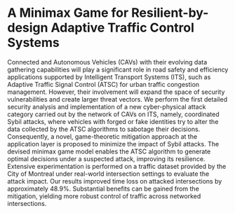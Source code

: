 # A Minimax Game for Resilient-by-design Adaptive Traffic Control Systems

Connected and Autonomous Vehicles (CAVs) with their evolving data gathering capabilities will play a significant role in road
safety and efficiency applications supported by Intelligent Transport Systems (ITS), such as Adaptive Traffic Signal Control (ATSC) for
urban traffic congestion management. However, their involvement will expand the space of security vulnerabilities and create larger threat
vectors. We perform the first detailed security analysis and implementation of a new cyber-physical attack category carried out by the
network of CAVs on ITS, namely, coordinated Sybil attacks, where vehicles with forged or fake identities try to alter the data collected by
the ATSC algorithms to sabotage their decisions. Consequently, a novel, game-theoretic mitigation approach at the application layer is
proposed to minimize the impact of Sybil attacks. The devised minimax game model enables the ATSC algorithm to generate optimal
decisions under a suspected attack, improving its resilience. Extensive experimentation is performed on a traffic dataset provided by the
City of Montreal under real-world intersection settings to evaluate the attack impact. Our results improved time loss on attacked
intersections by approximately 48.9%. Substantial benefits can be gained from the mitigation, yielding more robust control of traffic across
networked intersections.
